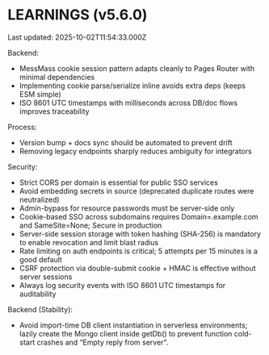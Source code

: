 # LEARNINGS (v5.6.0)

Last updated: 2025-10-02T11:54:33.000Z

Backend:
- MessMass cookie session pattern adapts cleanly to Pages Router with minimal dependencies
- Implementing cookie parse/serialize inline avoids extra deps (keeps ESM simple)
- ISO 8601 UTC timestamps with milliseconds across DB/doc flows improves traceability

Process:
- Version bump + docs sync should be automated to prevent drift
- Removing legacy endpoints sharply reduces ambiguity for integrators

Security:
- Strict CORS per domain is essential for public SSO services
- Avoid embedding secrets in source (deprecated duplicate routes were neutralized)
- Admin-bypass for resource passwords must be server-side only
- Cookie-based SSO across subdomains requires Domain=.example.com and SameSite=None; Secure in production
- Server-side session storage with token hashing (SHA-256) is mandatory to enable revocation and limit blast radius
- Rate limiting on auth endpoints is critical; 5 attempts per 15 minutes is a good default
- CSRF protection via double-submit cookie + HMAC is effective without server sessions
- Always log security events with ISO 8601 UTC timestamps for auditability

Backend (Stability):
- Avoid import-time DB client instantiation in serverless environments; lazily create the Mongo client inside getDb() to prevent function cold-start crashes and “Empty reply from server”.
